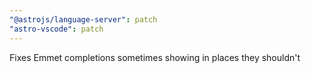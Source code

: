 ```yaml
---
"@astrojs/language-server": patch
"astro-vscode": patch
---
```


Fixes Emmet completions sometimes showing in places they shouldn't
